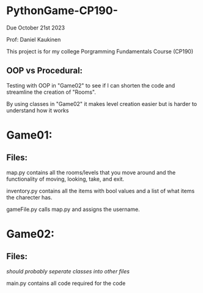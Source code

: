 # PythonGame-CP190-

Due October 21st 2023 

Prof: Daniel Kaukinen


This project is for my college Porgramming Fundamentals Course (CP190)


## OOP vs Procedural:

Testing with OOP in "Game02" to see if I can shorten the code and streamline the creation of "Rooms".

By using classes in "Game02" it makes level creation easier but is harder to understand how it works 

# Game01:

## Files:

  map.py contains all the rooms/levels that you move around and the functionality of moving, looking, take, and exit.

  inventory.py contains all the items with bool values and a list of what items the charecter has.

  gameFile.py calls map.py and assigns the username.

# Game02: 

## Files:

  *should probably seperate classes into other files*

  main.py contains all code required for the code

  

